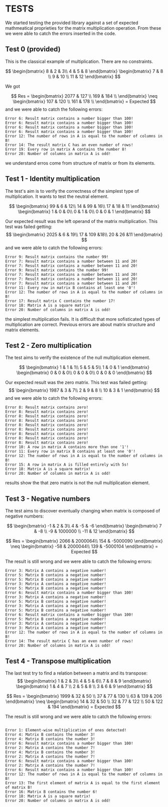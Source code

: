 # TESTS

We started testing the provided library against a set of expected mathmeatical proprieties for the matrix multiplication operation. From these we were able to catch the errors inserted in the code.

## Test 0 (provided)
This is the classical example of multiplication. There are no constraints.

$$
\begin{bmatrix} 
8 & 2 & 3\\
4 & 5 & 8
\end{bmatrix}
\begin{bmatrix}
7 & 8 \\
9 & 10 \\
11 & 12 
\end{bmatrix}
$$

We got

$$
Res = 
\begin{bmatrix}
2077 & 127 \\
169 & 184 \\
\end{bmatrix}
\neq
\begin{bmatrix}
107 & 120 \\
161 & 178 \\
\end{bmatrix} = Expected
$$
and we were able to catch the following errors:

```
Error 6: Result matrix contains a number bigger than 100!
Error 6: Result matrix contains a number bigger than 100!
Error 6: Result matrix contains a number bigger than 100!
Error 6: Result matrix contains a number bigger than 100!
Error 12: The number of rows in A is equal to the number of columns in B!
Error 14: The result matrix C has an even number of rows!
Error 19: Every row in matrix A contains the number 8!
Error 20: Number of columns in matrix A is odd!
```
we understand erros come from structure of matrix or from its elements.

## Test 1 - Identity multiplication
The test's aim is to verify the correctness of the simplest type of multiplication. It wants to test the neutral element.

$$
\begin{bmatrix} 
99 & 6 & 12\\
14 & 99 & 16\\
17 & 18 & 11
\end{bmatrix}
\begin{bmatrix}
1 & 0 & 0\\
0 & 1 & 0\\
0 & 0 & 1
\end{bmatrix}
$$

Our expected result was the left operand of the matrix multiplication. This test was failed getting:
$$
\begin{bmatrix}
2025 & 6 & 19\\
17 & 109 &18\\ 
20 & 26 &11 
\end{bmatrix}
$$
and we were able to catch the following errors:

```
Error 9: Result matrix contains the number 99!
Error 7: Result matrix contains a number between 11 and 20!
Error 7: Result matrix contains a number between 11 and 20!
Error 9: Result matrix contains the number 99!
Error 7: Result matrix contains a number between 11 and 20!
Error 7: Result matrix contains a number between 11 and 20!
Error 7: Result matrix contains a number between 11 and 20!
Error 11: Every row in matrix B contains at least one '0'!
Error 12: The number of rows in A is equal to the number of columns in B!
Error 17: Result matrix C contains the number 17!
Error 18: Matrix A is a square matrix!
Error 20: Number of columns in matrix A is odd!

```
the simplest multiplication fails. It is difficult that more sofisticated types of multiplication are correct. Previous errors are about matrix structure and matrix elements.

## Test 2 - Zero multiplication
The test aims to verify the existence of the null multiplication element.

$$
\begin{bmatrix} 
1 & 1 & 1\\
5 & 5 & 5\\
1 & 0 & 1
\end{bmatrix}
\begin{bmatrix}
0 & 0 & 0\\
0 & 0 & 0\\
0 & 0 & 0
\end{bmatrix}
$$

Our expected result was the zero matrix. This test was failed getting:
$$
\begin{bmatrix}
1987 & 3 & 7\\
2 & 9 & 8 \\
10 & 3 & 1
\end{bmatrix}
$$
and we were able to catch the following errors:

```
Error 8: Result matrix contains zero!
Error 8: Result matrix contains zero!
Error 8: Result matrix contains zero!
Error 8: Result matrix contains zero!
Error 8: Result matrix contains zero!
Error 8: Result matrix contains zero!
Error 8: Result matrix contains zero!
Error 8: Result matrix contains zero!
Error 8: Result matrix contains zero!
Error 10: A row in matrix A contains more than one '1'!
Error 11: Every row in matrix B contains at least one '0'!
Error 12: The number of rows in A is equal to the number of columns in B!
Error 15: A row in matrix A is filled entirely with 5s!
Error 18: Matrix A is a square matrix!
Error 20: Number of columns in matrix A is odd!
```

results show the that zero matrix is not the null multiplication element.


## Test 3 - Negative numbers
The test aims to discover eventually changing when matrix is composed of negative numbers:

$$
\begin{bmatrix} 
-1 & 2 & 3\\
4 & -5 & -6
\end{bmatrix}
\begin{bmatrix}
7 & -8 \\
-9 & 1000000 \\
-11 & 12 
\end{bmatrix}
$$


$$
Res = 
\begin{bmatrix}
2066 & 2000064\\
154 & -5000090
\end{bmatrix}
\neq
\begin{bmatrix}
-58 & 2000044\\
139 & -5000104
\end{bmatrix} = Expected
$$

The result is still wrong and we were able to catch the following errors:

```
Error 3: Matrix A contains a negative number!
Error 5: Matrix B contains a negative number!
Error 5: Matrix B contains a negative number!
Error 3: Matrix A contains a negative number!
Error 5: Matrix B contains a negative number!
Error 6: Result matrix contains a number bigger than 100!
Error 3: Matrix A contains a negative number!
Error 5: Matrix B contains a negative number!
Error 3: Matrix A contains a negative number!
Error 5: Matrix B contains a negative number!
Error 6: Result matrix contains a number bigger than 100!
Error 5: Matrix B contains a negative number!
Error 3: Matrix A contains a negative number!
Error 3: Matrix A contains a negative number!
Error 12: The number of rows in A is equal to the number of columns in B!
Error 14: The result matrix C has an even number of rows!
Error 20: Number of columns in matrix A is odd!
```

## Test 4 - Transpose multiplication 
The last test try to find a relation between a matrix and its transpose:
$$
\begin{bmatrix} 
1 & 2 & 3\\
4 & 5 & 6\\
7 & 8 & 9
\end{bmatrix}
\begin{bmatrix}
1 & 4 & 7 \\
2 & 5 & 8 \\
3 & 6 & 9 
\end{bmatrix}
$$


$$
Res = 
\begin{bmatrix}
1999 & 32 & 50 \\
37 & 77 & 130 \\
63 & 139 & 206
\end{bmatrix}
\neq
\begin{bmatrix}
14 & 32 & 50 \\
32 & 77 & 122 \\
50 & 122 & 194
\end{bmatrix} = Expected
$$

The result is still wrong and we were able to catch the following errors:

```

Error 1: Element-wise multiplication of ones detected!
Error 4: Matrix B contains the number 3!
Error 4: Matrix B contains the number 3!
Error 6: Result matrix contains a number bigger than 100!
Error 2: Matrix A contains the number 7!
Error 4: Matrix B contains the number 3!
Error 2: Matrix A contains the number 7!
Error 6: Result matrix contains a number bigger than 100!
Error 2: Matrix A contains the number 7!
Error 6: Result matrix contains a number bigger than 100!
Error 12: The number of rows in A is equal to the number of columns in B!
Error 13: The first element of matrix A is equal to the first element of matrix B!
Error 16: Matrix B contains the number 6!
Error 18: Matrix A is a square matrix!
Error 20: Number of columns in matrix A is odd!
```
